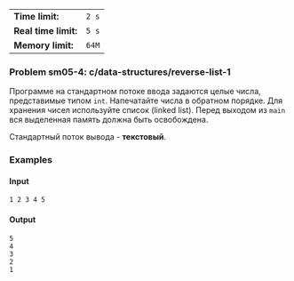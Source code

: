 |                      |       |
|----------------------|-------|
| **Time limit:**      | `2 s` |
| **Real time limit:** | `5 s` |
| **Memory limit:**    | `64M` |


### Problem sm05-4: c/data-structures/reverse-list-1

Программе на стандартном потоке ввода задаются целые числа, представимые типом `int`. Напечатайте
числа в обратном порядке. Для хранения чисел используйте список (linked list). Перед выходом из
`main` вся выделенная память должна быть освобождена.

Стандартный поток вывода - **текстовый**.

### Examples

#### Input

    
    
    1 2 3 4 5

#### Output

    
    
    5
    4
    3
    2
    1
